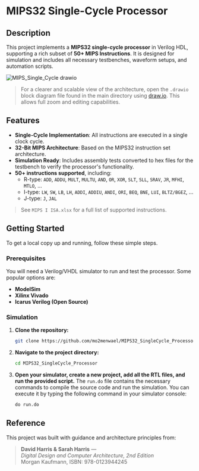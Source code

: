 # MIPS32 Single-Cycle Processor

## Description

This project implements a **MIPS32 single-cycle processor** in Verilog HDL, supporting a rich subset of **50+ MIPS Instructions**. It is designed for simulation and includes all necessary testbenches, waveform setups, and automation scripts.

![MIPS_Single_Cycle drawio](https://github.com/user-attachments/assets/348bea3a-c9a1-41dc-8622-eca2f728d199)

> For a clearer and scalable view of the architecture, open the `.drawio` block diagram file found in the main directory using [draw.io](https://www.drawio.com/). This allows full zoom and editing capabilities.

## Features

* **Single-Cycle Implementation**: All instructions are executed in a single clock cycle.
* **32-Bit MIPS Architecture**: Based on the MIPS32 instruction set architecture.
* **Simulation Ready**: Includes assembly tests converted to hex files for the testbench to verify the processor's functionality.
* **50+ instructions supported**, including:
  - R-type: `ADD`, `ADDU`, `MULT`, `MULTU`, `AND`, `OR`, `XOR`, `SLT`, `SLL`, `SRAV`, `JR`, `MFHI`, `MTLO`, ...
  - I-type: `LW`, `SW`, `LB`, `LH`, `ADDI`, `ADDIU`, `ANDI`, `ORI`, `BEQ`, `BNE`, `LUI`, `BLTZ/BGEZ`, ...
  - J-type: `J`, `JAL`
 
>  See `MIPS I ISA.xlsx` for a full list of supported instructions.

## Getting Started

To get a local copy up and running, follow these simple steps.

### Prerequisites

You will need a Verilog/VHDL simulator to run and test the processor. Some popular options are:
* **ModelSim**
* **Xilinx Vivado**
* **Icarus Verilog (Open Source)**

### Simulation

1. **Clone the repository:**
    ```sh
    git clone https://github.com/mo2menwael/MIPS32_SingleCycle_Processor.git
    ```
2. **Navigate to the project directory:**
    ```sh
    cd MIPS32_SingleCycle_Processor
    ```
3. **Open your simulator, create a new project, add all the RTL files, and run the provided script.** The `run.do` file contains the necessary commands to compile the source code and run the simulation. You can execute it by typing the following command in your simulator console:
    ```tcl
    do run.do
    ```

## Reference

This project was built with guidance and architecture principles from:

> **David Harris & Sarah Harris** —  
> _Digital Design and Computer Architecture, 2nd Edition_  
> Morgan Kaufmann, ISBN: 978-0123944245
